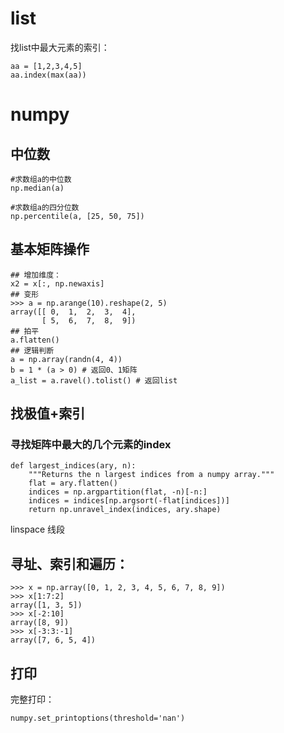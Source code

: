 # list

找list中最大元素的索引：

```
aa = [1,2,3,4,5]
aa.index(max(aa))
```

# numpy

## 中位数

```
#求数组a的中位数
np.median(a)

#求数组a的四分位数
np.percentile(a, [25, 50, 75])
```

## 基本矩阵操作 


```
## 增加维度：
x2 = x[:, np.newaxis]
## 变形
>>> a = np.arange(10).reshape(2, 5)
array([[ 0,  1,  2,  3,  4],
       [ 5,  6,  7,  8,  9])
## 拍平
a.flatten()
## 逻辑判断
a = np.array(randn(4, 4))
b = 1 * (a > 0) # 返回0、1矩阵
a_list = a.ravel().tolist() # 返回list
```
## 找极值+索引
### 寻找矩阵中最大的几个元素的index

```
def largest_indices(ary, n):
    """Returns the n largest indices from a numpy array."""
    flat = ary.flatten()
    indices = np.argpartition(flat, -n)[-n:]
    indices = indices[np.argsort(-flat[indices])]
    return np.unravel_index(indices, ary.shape)
```

linspace 线段

## 寻址、索引和遍历：

```
>>> x = np.array([0, 1, 2, 3, 4, 5, 6, 7, 8, 9])
>>> x[1:7:2]
array([1, 3, 5])
>>> x[-2:10]
array([8, 9])
>>> x[-3:3:-1]
array([7, 6, 5, 4])
```

## 打印

完整打印：

```
numpy.set_printoptions(threshold='nan')
```

